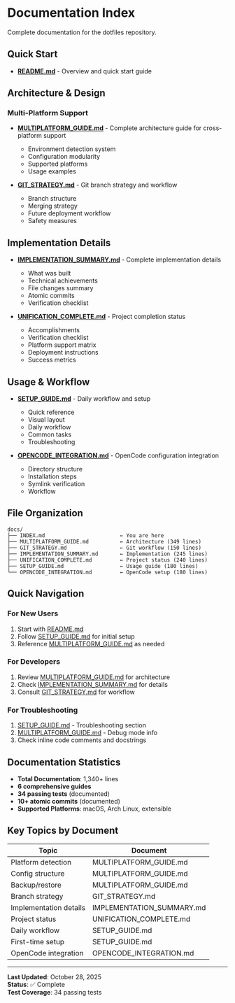 # Documentation Index

Complete documentation for the dotfiles repository.

## Quick Start
- **[README.md](../README.md)** - Overview and quick start guide

## Architecture & Design

### Multi-Platform Support
- **[MULTIPLATFORM_GUIDE.md](./MULTIPLATFORM_GUIDE.md)** - Complete architecture guide for cross-platform support
  - Environment detection system
  - Configuration modularity
  - Supported platforms
  - Usage examples
  
- **[GIT_STRATEGY.md](./GIT_STRATEGY.md)** - Git branch strategy and workflow
  - Branch structure
  - Merging strategy
  - Future deployment workflow
  - Safety measures

## Implementation Details

- **[IMPLEMENTATION_SUMMARY.md](./IMPLEMENTATION_SUMMARY.md)** - Complete implementation details
  - What was built
  - Technical achievements
  - File changes summary
  - Atomic commits
  - Verification checklist

- **[UNIFICATION_COMPLETE.md](./UNIFICATION_COMPLETE.md)** - Project completion status
  - Accomplishments
  - Verification checklist
  - Platform support matrix
  - Deployment instructions
  - Success metrics

## Usage & Workflow

- **[SETUP_GUIDE.md](./SETUP_GUIDE.md)** - Daily workflow and setup
  - Quick reference
  - Visual layout
  - Daily workflow
  - Common tasks
  - Troubleshooting

- **[OPENCODE_INTEGRATION.md](./OPENCODE_INTEGRATION.md)** - OpenCode configuration integration
  - Directory structure
  - Installation steps
  - Symlink verification
  - Workflow

## File Organization

```
docs/
├── INDEX.md                        ← You are here
├── MULTIPLATFORM_GUIDE.md          ← Architecture (349 lines)
├── GIT_STRATEGY.md                 ← Git workflow (150 lines)
├── IMPLEMENTATION_SUMMARY.md       ← Implementation (245 lines)
├── UNIFICATION_COMPLETE.md         ← Project status (240 lines)
├── SETUP_GUIDE.md                  ← Usage guide (180 lines)
└── OPENCODE_INTEGRATION.md         ← OpenCode setup (180 lines)
```

## Quick Navigation

### For New Users
1. Start with [README.md](../README.md)
2. Follow [SETUP_GUIDE.md](./SETUP_GUIDE.md) for initial setup
3. Reference [MULTIPLATFORM_GUIDE.md](./MULTIPLATFORM_GUIDE.md) as needed

### For Developers
1. Review [MULTIPLATFORM_GUIDE.md](./MULTIPLATFORM_GUIDE.md) for architecture
2. Check [IMPLEMENTATION_SUMMARY.md](./IMPLEMENTATION_SUMMARY.md) for details
3. Consult [GIT_STRATEGY.md](./GIT_STRATEGY.md) for workflow

### For Troubleshooting
1. [SETUP_GUIDE.md](./SETUP_GUIDE.md) - Troubleshooting section
2. [MULTIPLATFORM_GUIDE.md](./MULTIPLATFORM_GUIDE.md) - Debug mode info
3. Check inline code comments and docstrings

## Documentation Statistics

- **Total Documentation**: 1,340+ lines
- **6 comprehensive guides**
- **34 passing tests** (documented)
- **10+ atomic commits** (documented)
- **Supported Platforms**: macOS, Arch Linux, extensible

## Key Topics by Document

| Topic | Document |
|-------|----------|
| Platform detection | MULTIPLATFORM_GUIDE.md |
| Config structure | MULTIPLATFORM_GUIDE.md |
| Backup/restore | MULTIPLATFORM_GUIDE.md |
| Branch strategy | GIT_STRATEGY.md |
| Implementation details | IMPLEMENTATION_SUMMARY.md |
| Project status | UNIFICATION_COMPLETE.md |
| Daily workflow | SETUP_GUIDE.md |
| First-time setup | SETUP_GUIDE.md |
| OpenCode integration | OPENCODE_INTEGRATION.md |

---

**Last Updated**: October 28, 2025  
**Status**: ✅ Complete  
**Test Coverage**: 34 passing tests
